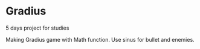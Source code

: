 # Gradius
5 days project for studies

Making Gradius game with Math function. Use sinus for bullet and enemies.
